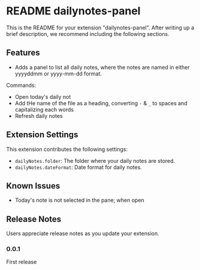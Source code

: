 # README dailynotes-panel 

This is the README for your extension "dailynotes-panel". After writing up a brief description, we recommend including the following sections.

## Features

- Adds a panel to list all daily notes, where the notes are named in either yyyyddmm or yyyy-mm-dd format.

Commands:

- Open today's daily not
- Add tHe name of the file as a heading, converting `-` & `_` to spaces and capitalizing each words
- Refresh daily notes

## Extension Settings

This extension contributes the following settings:

*  `dailyNotes.folder`: The folder where your daily notes are stored.
*  `dailyNotes.dateFormat`: Date format for daily notes.

## Known Issues

- Today's note is not selected in the pane; when open

## Release Notes

Users appreciate release notes as you update your extension.

### 0.0.1

First release